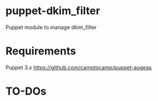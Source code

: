 puppet-dkim_filter
==================

Puppet module to manage dkim_filter

Requirements
============
Puppet 3.x
https://github.com/camptocamp/puppet-augeas

TO-DOs
======

